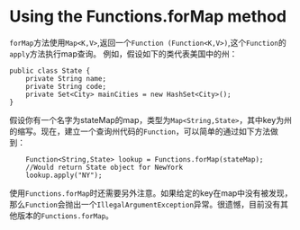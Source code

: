 # Using the Functions.forMap method
`forMap`方法使用`Map<K,V>`,返回一个`Function (Function<K,V>)`,这个`Function`的`apply`方法执行map查询。
例如，假设如下的类代表美国中的州：
```
public class State {
    private String name;
    private String code;
    private Set<City> mainCities = new HashSet<City>();
}
```
假设你有一个名字为stateMap的map，类型为`Map<String,State>`，其中key为州的缩写。现在，建立一个查询州代码的`Function`，可以简单的通过如下方法做到：

```
    Function<String,State> lookup = Functions.forMap(stateMap);
    //Would return State object for NewYork
    lookup.apply("NY");
```

使用`Functions.forMap`时还需要另外注意。如果给定的key在map中没有被发现，那么`Function`会抛出一个`IllegalArgumentException`异常。很遗憾，目前没有其他版本的`Functions.forMap`。
